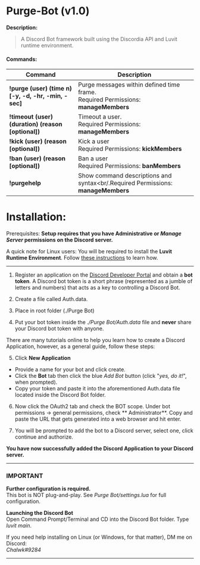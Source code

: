 # Purge-Bot (v1.0)

**Description:**<br/>
> A Discord Bot framework built using the Discordia API and Luvit runtime environment.

#### Commands:

Command | Description
------------ | ------------
**!purge (user) (time n) [-y, -d, -hr, -min, -sec]** | Purge messages within defined time frame.<br/>Required Permissions: **manageMembers**
**!timeout (user) (duration) (reason [optional])** | Timeout a user.<br/>Required Permissions: **manageMembers**
**!kick (user) (reason [optional])** | Kick a user<br/>Required Permissions: **kickMembers**
**!ban (user) (reason [optional])** | Ban a user<br/>Required Permissions: **banMembers**
**!purgehelp** | Show command descriptions and syntax<br/.Required Permissions: **manageMembers**

# Installation:

Prerequisites:
**Setup requires that you have Administrative or _Manage Server_ permissions on the Discord server.**

A quick note for Linux users:
You will be required to install the **Luvit Runtime Environment**.
Follow [these instructions](https://luvit.io/install.html) to learn how.

-----

1. Register an application on the [Discord Developer Portal](https://Discordapp.com/developers/applications/) and obtain
   a **bot token**. A Discord bot token is a short phrase (represented as a jumble of letters and numbers) that acts as
   a key to controlling a Discord Bot.

2. Create a file called Auth.data.
3. Place in root folder (./Purge Bot)
4. Put your bot token inside the *./Purge Bot/Auth.data* file and **never** share your Discord bot token with anyone.

There are many tutorials online to help you learn how to create a Discord Application, however, as a general guide,
follow these steps:

5. Click **New Application**

- Provide a name for your bot and click create.
- Click the **Bot** tab then click the blue *Add Bot* button (click "*yes, do it!*", when prompted).
- Copy your token and paste it into the aforementioned Auth.data file located inside the Discord Bot folder.

6. Now click the OAuth2 tab and check the BOT scope. Under bot permissions -> general permissions, check **
   Administrator**. Copy and paste the URL that gets generated into a web browser and hit enter.

7. You will be prompted to add the bot to a Discord server, select one, click continue and authorize.

**You have now successfully added the Discord Application to your Discord server.**

____

### **IMPORTANT**

**Further configuration is required.**<br/>
This bot is NOT plug-and-play. See *Purge Bot/settings.lua* for full configuration.

**Launching the Discord Bot**<br/>
Open Command Prompt/Terminal and CD into the Discord Bot folder. Type *luvit main*.

If you need help installing on Linux (or Windows, for that matter), DM me on Discord:<br/>
_Chalwk#9284_

____
